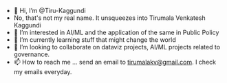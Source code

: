 - 👋 Hi, I’m @Tiru-Kaggundi
- No, that's not my real name. It unsqueezes into Tirumala Venkatesh Kaggundi
- 👀 I’m interested in AI/ML and the application of the same in Public Policy
- 🌱 I’m currently learning stuff that might change the world
- 💞️ I’m looking to collaborate on dataviz projects, AI/ML projects related to governance. 
- 📫 How to reach me ... send an email to tirumalakv@gmail.com. I check my emails everyday. 

<!---
Tiru-Kaggundi/Tiru-Kaggundi is a ✨ special ✨ repository because its `README.md` (this file) appears on your GitHub profile.
You can click the Preview link to take a look at your changes.
--->
